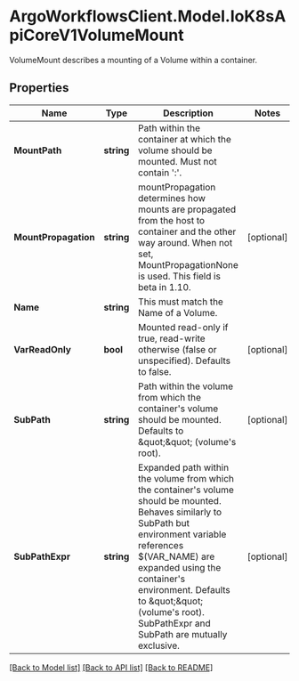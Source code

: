 # ArgoWorkflowsClient.Model.IoK8sApiCoreV1VolumeMount
VolumeMount describes a mounting of a Volume within a container.

## Properties

Name | Type | Description | Notes
------------ | ------------- | ------------- | -------------
**MountPath** | **string** | Path within the container at which the volume should be mounted.  Must not contain &#39;:&#39;. | 
**MountPropagation** | **string** | mountPropagation determines how mounts are propagated from the host to container and the other way around. When not set, MountPropagationNone is used. This field is beta in 1.10. | [optional] 
**Name** | **string** | This must match the Name of a Volume. | 
**VarReadOnly** | **bool** | Mounted read-only if true, read-write otherwise (false or unspecified). Defaults to false. | [optional] 
**SubPath** | **string** | Path within the volume from which the container&#39;s volume should be mounted. Defaults to \&quot;\&quot; (volume&#39;s root). | [optional] 
**SubPathExpr** | **string** | Expanded path within the volume from which the container&#39;s volume should be mounted. Behaves similarly to SubPath but environment variable references $(VAR_NAME) are expanded using the container&#39;s environment. Defaults to \&quot;\&quot; (volume&#39;s root). SubPathExpr and SubPath are mutually exclusive. | [optional] 

[[Back to Model list]](../README.md#documentation-for-models) [[Back to API list]](../README.md#documentation-for-api-endpoints) [[Back to README]](../README.md)

